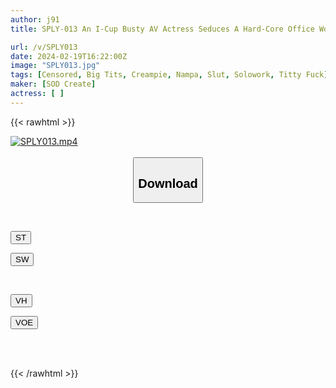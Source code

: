 ```yaml
---
author: j91
title: SPLY-013 An I-Cup Busty AV Actress Seduces A Hard-Core Office Worker Without A Bra At A Pub! She Took It Back To Her Home And Took In The Thick Semen All Over Her Body… I’m Dreaming

url: /v/SPLY013
date: 2024-02-19T16:22:00Z
image: "SPLY013.jpg"
tags: [Censored, Big Tits, Creampie, Nampa, Slut, Solowork, Titty Fuck]
maker: [SOD Create]
actress: [ ]
---
```



{{< rawhtml >}}

<div class="video" data-videoid="9eVAW76yD1Tawgq">
    <a href="javascript:;">
        <img src="/v/SPLY013/SPLY013.jpg" width="WIDTH" height="HEIGHT" alt="SPLY013.mp4" loading="lazy">
    </a>
</div>

<script type="text/javascript" src="https://j91.asia/asset/on-demand-st.js"></script>

<br>
  <link rel="stylesheet" href="https://j91.asia/asset/bs5.css">
  
  <center>
  <button class="btn btn-primary" type="button" data-bs-toggle="collapse" data-bs-target=".multi-collapse" aria-expanded="false" aria-controls="multiCollapseExample1 multiCollapseExample2"><h2>Download</h2></button></center>
</p>
<div class="row">
  <div class="col">
    <div class="collapse multi-collapse" id="multiCollapseExample1">
      <div class="card card-body">
	      	      <br>
<div class="buttons">  
<p><a href="https://streamtape.to/v/9eVAW76yD1Tawgq" target="_blank"><button class="btn-hover color-3"><i class="fa fa-download"></i> ST</button></a></p>
<p><a href="https://cdnwish.com/9o7jil1pzwhv" target="_blank"><button class="btn-hover color-2"><i class="fa fa-download"></i> SW</button></a></p></div>
    </div>
  </div>
</div>
  <div class="col">
    <div class="collapse multi-collapse" id="multiCollapseExample2">
      <div class="card card-body">
	      <br>
<div class="buttons">
<p><a href="https://vidhidepro.com/f/g2hnyybflulq"><button class="btn-hover color-9"><i class="fa fa-download"></i> VH</button></a></p>
<p><a href="https://voe.sx/qhwxvnko0qgt"><button class="btn-hover color-8"><i class="fa fa-download"></i> VOE</button></a></p></div>
<br><br>
      </div>
    </div>
  </div>
</div>

{{< /rawhtml >}}